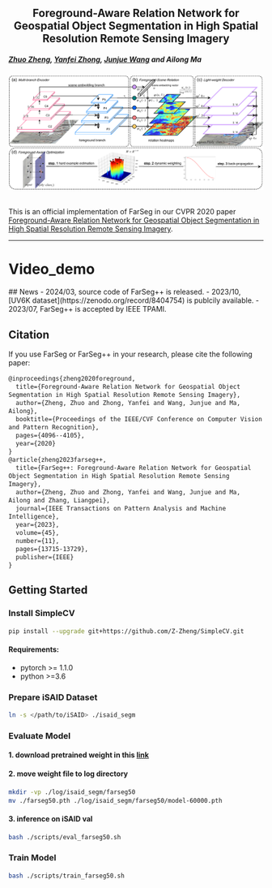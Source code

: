 <h2 align="center">Foreground-Aware Relation Network for Geospatial Object Segmentation in High Spatial Resolution Remote Sensing Imagery</h2>
<!-- <h5 align="center">Foreground-Aware Relation Network for Geospatial Object Segmentation in High Spatial Resolution Remote Sensing Imagery</h5> -->



<h5><a href="http://zhuozheng.top/">Zhuo Zheng</a>, <a href="http://rsidea.whu.edu.cn/">Yanfei Zhong</a>, <a href="https://junjue-wang.github.io/homepage/">Junjue Wang</a> and Ailong Ma</h5>


<div align="center">
  <img src="https://raw.githubusercontent.com/Z-Zheng/images_repo/master/farseg.png"><br><br>
</div>

This is an official implementation of FarSeg in our CVPR 2020 paper [Foreground-Aware Relation Network for Geospatial Object Segmentation in High Spatial Resolution Remote Sensing Imagery](https://openaccess.thecvf.com/content_CVPR_2020/papers/Zheng_Foreground-Aware_Relation_Network_for_Geospatial_Object_Segmentation_in_High_Spatial_CVPR_2020_paper.pdf).

---------------------
# Video_demo
<div align="center">
  
</div>
## News
- 2024/03, source code of FarSeg++ is released.
- 2023/10, [UV6K dataset](https://zenodo.org/record/8404754) is publcily available.
- 2023/07, FarSeg++ is accepted by IEEE TPAMI.

## Citation
If you use FarSeg or FarSeg++ in your research, please cite the following paper:
```text
@inproceedings{zheng2020foreground,
  title={Foreground-Aware Relation Network for Geospatial Object Segmentation in High Spatial Resolution Remote Sensing Imagery},
  author={Zheng, Zhuo and Zhong, Yanfei and Wang, Junjue and Ma, Ailong},
  booktitle={Proceedings of the IEEE/CVF Conference on Computer Vision and Pattern Recognition},
  pages={4096--4105},
  year={2020}
}
@article{zheng2023farseg++,
  title={FarSeg++: Foreground-Aware Relation Network for Geospatial Object Segmentation in High Spatial Resolution Remote Sensing Imagery},
  author={Zheng, Zhuo and Zhong, Yanfei and Wang, Junjue and Ma, Ailong and Zhang, Liangpei},
  journal={IEEE Transactions on Pattern Analysis and Machine Intelligence},
  year={2023},
  volume={45},
  number={11},
  pages={13715-13729},
  publisher={IEEE}
}
```

## Getting Started
### Install SimpleCV

```bash
pip install --upgrade git+https://github.com/Z-Zheng/SimpleCV.git
```

#### Requirements:
- pytorch >= 1.1.0
- python >=3.6

### Prepare iSAID Dataset

```bash
ln -s </path/to/iSAID> ./isaid_segm
```

### Evaluate Model
#### 1. download pretrained weight in this [link](https://github.com/Z-Zheng/FarSeg/releases/download/v1.0/farseg50.pth)

#### 2. move weight file to log directory
```bash
mkdir -vp ./log/isaid_segm/farseg50
mv ./farseg50.pth ./log/isaid_segm/farseg50/model-60000.pth
```
#### 3. inference on iSAID val
```bash
bash ./scripts/eval_farseg50.sh
```

### Train Model
```bash
bash ./scripts/train_farseg50.sh
```


